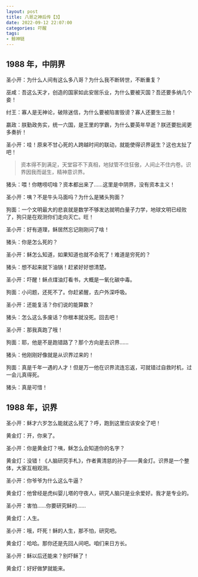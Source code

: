```yaml
---
layout: post
title: 八哥之神后传【3】
date: 2022-09-12 22:07:00
categories: 吓醒
tags:
- 鲸神链
---
```

## 1988 年，中阴界

圣小开：为什么人间有这么多八哥？为什么我不断转世，不断重复？

巫咸：吾这么天才，创造的国家如此安居乐业，为什么要被灭国？吾还要多纳几个妾！

纣王：寡人是无神论，破除迷信，为什么要被陷害毁谤？寡人还要生三胎！

嬴政：朕勤政务实，统一六国，是王里的学霸，为什么要英年早逝？朕还要批阅更多奏折！

圣小开：哇！原来不甘心死的人跨越时间的联动，就能使得识界诞生？这也太扯了吧！

> 资本得不到满足，天堂容不下真相，地狱管不住狂傲，人间止不住内卷。识界因我而诞生，精神意识界。

猪头：喂！你瞎唠叨啥？资本都出来了……这里是中阴界，没有资本主义！

圣小开：咦？不是牛头马面吗？为什么是猪头狗面？

狗面：一个文明最大的悲哀就是数学不够发达就明白量子力学，地球文明已经败了，狗只是在观测你们走向灭亡。旺！

圣小开：好有道理，稣居然忘记刚刚问了啥！

猪头：你是怎么死的？

圣小开：稣怎么知道，如果知道也就不会死了！难道是穷死的？

猪头：想不起来就下油锅！赶紧好好想清楚。

圣小开：吓醒！稣点煤油灯看书，大概是一氧化碳中毒。

狗面：小问题，还死不了。你赶紧醒，去户外深呼吸。

圣小开：还能复活？你们说的能算数？

猪头：怎么这么多废话？你根本就没死。回去吧！

圣小开：那我真跑了哦！

狗面：耶，他是不是跑错路了？那个方向是去识界……

猪头：他刚刚好像就是从识界过来的！

狗面：真是千年一遇的人才！但是万一他在识界流连忘返，可就错过自救时机，过一会儿真得死。

猪头：真是可惜！

## 1988 年，识界

圣小开：稣才六岁怎么能就这么死了？呼，跑到这里应该安全了吧！

黄金灯：开，你来了。

圣小开：你是黄金灯？咦，稣怎么会知道你的名字？

黄金灯：没错！《人脑研究手札》，作者黄清慈的孙子——黄金灯。识界是一个整体，大家互相观测。

圣小开：你爷爷为什么这么牛逼？

黄金灯：他曾经是虎纠婴儿塔的守夜人，研究人脑只是业余爱好。我才是专业的。

圣小开：害怕……你要研究稣的……

黄金灯：人生。

圣小开：哦，吓死！稣的人生，那不怕，研究吧。

黄金灯：哈哈。那你还是先回人间吧。咱们来日方长。

圣小开：稣以后还能来？别吓稣了！

黄金灯：好好做梦就能来。
